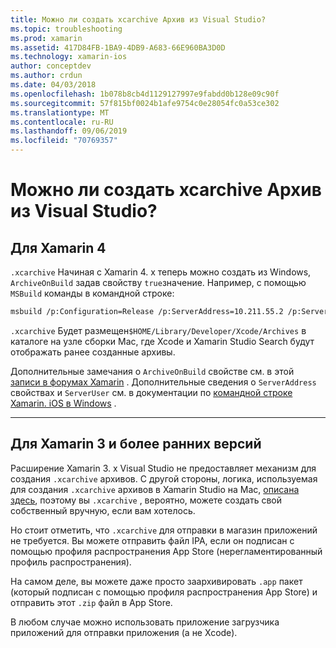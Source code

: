 ```yaml
---
title: Можно ли создать xcarchive Архив из Visual Studio?
ms.topic: troubleshooting
ms.prod: xamarin
ms.assetid: 417D84FB-1BA9-4DB9-A683-66E960BA3D0D
ms.technology: xamarin-ios
author: conceptdev
ms.author: crdun
ms.date: 04/03/2018
ms.openlocfilehash: 1b078b8cb4d1129127997e9fabdd0b128e09c90f
ms.sourcegitcommit: 57f815bf0024b1afe9754c0e28054fc0a53ce302
ms.translationtype: MT
ms.contentlocale: ru-RU
ms.lasthandoff: 09/06/2019
ms.locfileid: "70769357"
---
```

# <a name="is-it-possible-to-create-a-xcarchive-archive-from-visual-studio"></a>Можно ли создать xcarchive Архив из Visual Studio?

## <a name="for-xamarin-4"></a>Для Xamarin 4

`.xcarchive` Начиная с Xamarin 4. x теперь можно создать из Windows, `ArchiveOnBuild` задав свойству `true`значение. Например, с помощью `MSBuild` команды в командной строке:

```bash
msbuild /p:Configuration=Release /p:ServerAddress=10.211.55.2 /p:ServerUser=xamUser /p:Platform=iPhone /p:ArchiveOnBuild=true /t:"Build" MyProject.csproj
```

`.xcarchive` Будет размещен`$HOME/Library/Developer/Xcode/Archives` в каталоге на узле сборки Mac, где Xcode и Xamarin Studio Search будут отображать ранее созданные архивы.

Дополнительные замечания о `ArchiveOnBuild` свойстве см. в этой [записи в форумах Xamarin](https://forums.xamarin.com/discussion/comment/156635/#Comment_156635) . Дополнительные сведения о `ServerAddress` свойствах и `ServerUser` см. в документации по [командной строке Xamarin. iOS в Windows](~/ios/get-started/installation/windows/connecting-to-mac/index.md) .

* * *

## <a name="for-xamarin-3-and-earlier"></a>Для Xamarin 3 и более ранних версий

Расширение Xamarin 3. x Visual Studio не предоставляет механизм для создания `.xcarchive` архивов. С другой стороны, логика, используемая для создания `.xcarchive` архивов в Xamarin Studio на Mac, [описана здесь](https://bugzilla.xamarin.com/show_bug.cgi?id=35#c5), поэтому вы `.xcarchive` , вероятно, можете создать свой собственный вручную, если вам хотелось.

Но стоит отметить, что `.xcarchive` для отправки в магазин приложений не требуется. Вы можете отправить файл IPA, если он подписан с помощью профиля распространения App Store (нерегламентированный профиль распространения).

На самом деле, вы можете даже просто заархивировать `.app` пакет (который подписан с помощью профиля распространения App Store) и отправить этот `.zip` файл в App Store.

В любом случае можно использовать приложение загрузчика приложений для отправки приложения (а не Xcode).
